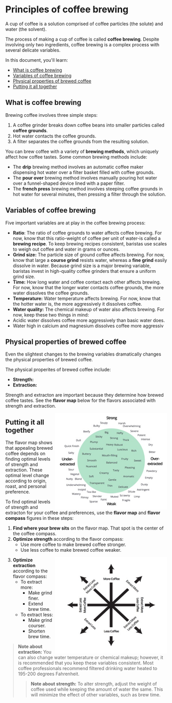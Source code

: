 # Principles of coffee brewing  

A cup of coffee is a solution comprised of coffee particles (the solute) and water (the solvent).

The process of making a cup of coffee is called **coffee brewing**. Despite involving only two ingredients, coffee brewing is a complex process with several delicate variables.

In this document, you'll learn:
- [What is coffee brewing](#what-is-coffee-brewing) 
- [Variables of coffee brewing](variables-of-coffee-brewing)
- [Physical properties of brewed coffee](#physical-properties-of-brewed-coffee)  
- [Putting it all together](#putting-it-all-together) 

## What is coffee brewing       
Brewing coffee involves three simple steps: 
1. A coffee grinder breaks down coffee beans into smaller particles called **coffee grounds**. 
2. Hot water contacts the coffee grounds. 
3. A filter separates the coffee grounds from the resulting solution.  
 
You can brew coffee with a variety of **brewing methods**, which uniquely affect how coffee tastes. Some common brewing methods include: 
- The **drip** brewing method involves an automatic coffee maker dispensing hot water over a filter basket filled with coffee grounds. 
- The **pour over** brewing method involves manually pouring hot water over a funnel-shaped device lined with a paper filter. 
- The **french press** brewing method involves steeping coffee grounds in hot water for several minutes, then pressing a filter through the solution. 

## Variables of coffee brewing 
Five important variables are at play in the coffee brewing process:  

- **Ratio**: The ratio of coffee grounds to water affects coffee brewing. For now, know that this ratio-weight of coffee per unit of water-is called a **brewing recipe**. To keep brewing recipes consistent, baristas use scales to weigh out coffee and water in grams or ounces. 
- **Grind size:** The particle size of ground coffee affects brewing. For now, know that large a **course grind** resists water, whereas a **fine grind** easily dissolve in water. Because grind size is a major brewing variable, baristas invest in high-quality coffee grinders that ensure a uniform grind size. 
- **Time:** How long water and coffee contact each other affects brewing. For now, know that the longer water contacts coffee grounds, the more water dissolves the coffee grounds. 
- **Temperature:** Water temperature affects brewing. For now, know that the hotter water is, the more aggressively it dissolves coffee. 
- **Water quality:** The chemical makeup of water also affects brewing. For now, keep these two things in mind:<br> 
- Acidic water dissolves coffee more aggressively than basic water does. 
- Water high in calcium and magnesium dissolves coffee more aggressiv

## Physical properties of brewed coffee 
Even the slightest changes to the brewing variables dramatically changes the physical properties of brewed coffee.

The physical properites of brewed coffee include: 

- **Strength:** 
- **Extraction:** 

Strength and extracton are important because they determine how brewed coffee tastes. See the **flavor map** below for the flavors associated with strength and extraction. 

<img src="principles-of-coffee-brewing/flavor map.png" 
     alt="flavor map"
     width="350"
     height="300"
     align="right"/>

## Putting it all together  
The flavor map shows that appealing brewed coffee depends on finding optimal levels of strength and extraction. These optimal level change according to origin, roast, and personal preference. 
     
To find optimal levels of strength and extracton for your coffee and preferences, use the **flavor map** and **flavor compass** figures in these steps: 

1. **Find where your brew sits** on the flavor map. That spot is the center of the coffee compass.
2. **Optimize strength** according to the flavor compass: 
    - Use more coffee to make brewed coffee stronger.
    - Use less coffee to make brewed coffee weaker.

<img src="principles-of-coffee-brewing/flavor-compass.png" 
     alt="flavor compass"
     width="350"
     height="300"
     align="right"/>
     
3. **Optimize extraction** according to the flavor compass:<br> 
    - To extract more:<br>
        - Make grind finer.
        - Extend brew time. 
    - To extract less:<br>
        - Make grind courser.
        - Shorten brew time.
     
> **Note about extraction:** You can also change water temperature or chemical makeup; however, it is recommended that you keep these variables consistent. Most coffee professionals recommend filtered drinking water heated to 195-200 degrees Fahrenheit. 
> > **Note about strength:** To alter strength, adjust the weight of coffee used while keeping the amount of water the same. This will minimize the effect of other variables, such as brew time. 
